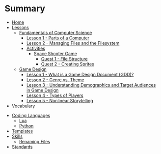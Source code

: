 # Summary

- [Home](./home.md)
- [Lessons](./lessons.md)
  - [Fundamentals of Computer Science]()
    - [Lesson 1 - Parts of a Computer](lessons/fcs/lesson_1.md)
    - [Lesson 2 - Managing Files and the Filesystem](lessons/fcs/lesson_2.md)
    - [Activities]()
      - [Space Shooter Game](./lessons/fcs/activities/space_shooter/space_shooter_overview.md)
        - [Quest 1 - File Structure](./lessons/fcs/activities/space_shooter/quest1_file_structure.md)
        - [Quest 2 - Creating Sprites](./lessons/fcs/activities/space_shooter/quest2_sprites.md)
  - [Game Design]()
    - [Lesson 1 - What is a Game Design Document (GDD)?](lessons/gpd/lesson_1.md)
    - [Lesson 2 - Genre vs. Theme](lessons/gpd/lesson_2.md)
    - [Lesson 3 - Understanding Demographics and Target Audiences in Game Design](lessons/gpd/lesson_3.md)
    - [Lesson 4 - Types of Players](lessons/gpd/lesson_4.md)
    - [Lesson 5 - Nonlinear Storytelling](lessons/gpd/lesson_5.md)
- [Vocabulary](./vocabulary.md)
<!-- - [Genre](genre/genre_overview.md)
- [Action]()
- [Action-Adventure]()
- [Adventure]()
- [Battle Royale]()
- [Board Game]()
- [Card Game]()
- [Fighting]()
- [Horror]()
- [Idle/Incremental]()
- [Interactive Story]()
- [Massively Multiplayer Online (MMO)]()
- [Metroidvania]()
- [Party]()
- [Platformer]()
- [Puzzle]()
- [Racing]()
- [Real-Time Strategy (RTS)]()
- [Rhythm]()
- [Roguelike]()
- [Role-Playing Game (RPG)]()
- [Sandbox]()
- [Shooter]()
- [Simulation]()
- [Sports]()
- [Stealth]()
- [Strategy]()
- [Survival]()
- [Tower Defense]()
- [Turn-Based Strategy (TBS)]()
- [Visual Novel]() -->
- [Coding Languages](./langs.md)
  <!--   - [C++]()
    - [CSS]()
    - [HTML]()
  - [JavaScript]()
  - [TypeScript]()-->
  - [Lua](./langs/lua.md)
  - [Python](./langs/python.md)
  <!-- - [Rust]()
  - [Sass]() -->
- [Templates](./templates.md)
- [Skills](./skills/skills.md)
  - [Renaming Files](./skills/basic_skills/renaming_files.md)
- [Standards](./standards.md)
